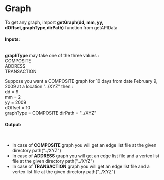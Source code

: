 # Graph
To get any graph, import 
<b>getGraph(dd, mm, yy, dOffset,graphType,dirPath)</b> function from getAPIData 
<br>
<h4>Inputs: </h4><br>
<b>graphType</b> may take one of the three values :<br>
COMPOSITE<br>
ADDRESS<br>
TRANSACTION

Suppose you want a COMPOSITE graph for 10 days from date February 9, 2009 at a location "../XYZ" then :<br>
dd = 9  <br>
mm = 2 <br>
yy = 2009  <br>
dOffset = 10 <br>
graphType = COMPOSITE
dirPath = "../XYZ"
<br>
<h4>Output:</h4> <br>
<ul>
<li>
In case of <b>COMPOSITE </b> graph you will get an edge list file at the given directory path("../XYZ")
<br>
<li>
In case of <b>ADDRESS</b> graph you will get an edge list file and a vertex list file at the given directory path("../XYZ")
<br>
<li>
In case of <b>TRANSACTION</b> graph you will get an edge list file and a vertex list file at the given directory path("../XYZ")
</ul>